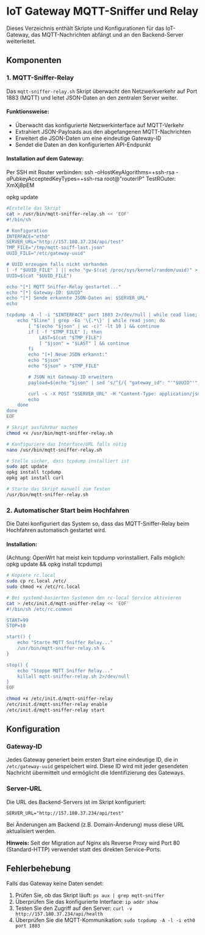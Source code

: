 # IoT Gateway MQTT-Sniffer und Relay

Dieses Verzeichnis enthält Skripte und Konfigurationen für das IoT-Gateway, das MQTT-Nachrichten abfängt und an den Backend-Server weiterleitet.

## Komponenten

### 1. MQTT-Sniffer-Relay

Das `mqtt-sniffer-relay.sh` Skript überwacht den Netzwerkverkehr auf Port 1883 (MQTT) und leitet JSON-Daten an den zentralen Server weiter.

#### Funktionsweise:
- Überwacht das konfigurierte Netzwerkinterface auf MQTT-Verkehr
- Extrahiert JSON-Payloads aus den abgefangenen MQTT-Nachrichten
- Erweitert die JSON-Daten um eine eindeutige Gateway-ID
- Sendet die Daten an den konfigurierten API-Endpunkt

#### Installation auf dem Gateway:
Per SSH mit Router verbinden: 
ssh -oHostKeyAlgorithms=+ssh-rsa -oPubkeyAcceptedKeyTypes=+ssh-rsa root@"routerIP"
TestROuter: XmXj8pEM

opkg update

```bash
#Erstelle das Skript
cat > /usr/bin/mqtt-sniffer-relay.sh << 'EOF'
#!/bin/sh

# Konfiguration
INTERFACE="eth0"
SERVER_URL="http://157.180.37.234/api/test"
TMP_FILE="/tmp/mqtt-sniff-last.json"
UUID_FILE="/etc/gateway-uuid"

# UUID erzeugen falls nicht vorhanden
[ -f "$UUID_FILE" ] || echo "gw-$(cat /proc/sys/kernel/random/uuid)" > "$UUID_FILE"
UUID=$(cat "$UUID_FILE")

echo "[*] MQTT Sniffer-Relay gestartet..."
echo "[*] Gateway-ID: $UUID"
echo "[*] Sende erkannte JSON-Daten an: $SERVER_URL"
echo

tcpdump -A -l -i "$INTERFACE" port 1883 2>/dev/null | while read line; do
    echo "$line" | grep -Eo '\{.*\}' | while read json; do
        [ "$(echo "$json" | wc -c)" -lt 10 ] && continue
        if [ -f "$TMP_FILE" ]; then
            LAST=$(cat "$TMP_FILE")
            [ "$json" = "$LAST" ] && continue
        fi
        echo "[+] Neue JSON erkannt:"
        echo "$json"
        echo "$json" > "$TMP_FILE"

        # JSON mit Gateway-ID erweitern
        payload=$(echo "$json" | sed 's/^{/{ "gateway_id": "'"$UUID"'", /')

        curl -s -X POST "$SERVER_URL" -H "Content-Type: application/json" -d "$payload"
        echo
    done
done
EOF

# Skript ausführbar machen
chmod +x /usr/bin/mqtt-sniffer-relay.sh

# Konfiguriere das Interface/URL falls nötig
nano /usr/bin/mqtt-sniffer-relay.sh

# Stelle sicher, dass tcpdump installiert ist
sudo apt update
opkg install tcpdump
opkg apt install curl

# Starte das Skript manuell zum Testen
/usr/bin/mqtt-sniffer-relay.sh
```

### 2. Automatischer Start beim Hochfahren

Die Datei  konfiguriert das System so, dass das MQTT-Sniffer-Relay beim Hochfahren automatisch gestartet wird.

#### Installation:

(Achtung: OpenWrt hat meist kein tcpdump vorinstalliert. Falls möglich: opkg update && opkg install tcpdump)

```bash
# Kopiere rc.local
sudo cp rc.local /etc/
sudo chmod +x /etc/rc.local

# Bei systemd-basierten Systemen den rc-local Service aktivieren
cat > /etc/init.d/mqtt-sniffer-relay << 'EOF'
#!/bin/sh /etc/rc.common

START=99
STOP=10

start() {
    echo "Starte MQTT Sniffer Relay..."
    /usr/bin/mqtt-sniffer-relay.sh &
}

stop() {
    echo "Stoppe MQTT Sniffer Relay..."
    killall mqtt-sniffer-relay.sh 2>/dev/null
}
EOF

chmod +x /etc/init.d/mqtt-sniffer-relay
/etc/init.d/mqtt-sniffer-relay enable
/etc/init.d/mqtt-sniffer-relay start
```

## Konfiguration

### Gateway-ID

Jedes Gateway generiert beim ersten Start eine eindeutige ID, die in `/etc/gateway-uuid` gespeichert wird. Diese ID wird mit jeder gesendeten Nachricht übermittelt und ermöglicht die Identifizierung des Gateways.

### Server-URL

Die URL des Backend-Servers ist im Skript konfiguriert:
```
SERVER_URL="http://157.180.37.234/api/test"
```

Bei Änderungen am Backend (z.B. Domain-Änderung) muss diese URL aktualisiert werden.

**Hinweis:** Seit der Migration auf Nginx als Reverse Proxy wird Port 80 (Standard-HTTP) verwendet statt des direkten Service-Ports.

## Fehlerbehebung

Falls das Gateway keine Daten sendet:

1. Prüfen Sie, ob das Skript läuft: `ps aux | grep mqtt-sniffer`
2. Überprüfen Sie das konfigurierte Interface: `ip addr show`
3. Testen Sie den Zugriff auf den Server: `curl -v http://157.180.37.234/api/health`
4. Überprüfen Sie die MQTT-Kommunikation: `sudo tcpdump -A -l -i eth0 port 1883`
